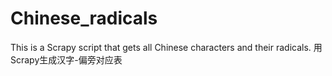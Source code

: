 # Chinese_radicals
This is a Scrapy script that gets all Chinese characters and their radicals. 用Scrapy生成汉字-偏旁对应表
